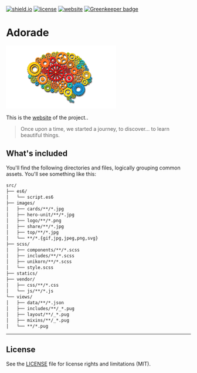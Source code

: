 [![shield.io](https://img.shields.io/badge/shields-io-green.svg?longCache=true&style=flat-square)](https://shields.io)
[![license](https://img.shields.io/github/license/adorade/website.svg?longCache=true&style=flat-square)](https://mit-license.org)
[![website](https://img.shields.io/website-up-down-green-red/https/adorade.github.io/.svg?label=website&longCache=true&style=flat-square)](https://adorade.github.io/)
[![Greenkeeper badge](https://badges.greenkeeper.io/adorade/website.svg?style=flat-square)](https://greenkeeper.io/)

# Adorade

![Adorade Logo](src/images/logo/logo-adorade.png)

This is the [website](https://adorade.github.io/) of the project..

> Once upon a time, we started a journey, to discover... to learn beautiful things.

## What's included

You'll find the following directories and files, logically grouping common assets. You'll see something like this:

```
src/
├── es6/
│   └── script.es6
├── images/
│   ├── cards/**/*.jpg
│   ├── hero-unit/**/*.jpg
│   ├── logo/**/*.png
│   ├── share/**/*.jpg
│   ├── top/**/*.jpg
│   └── **/*.{gif,jpg,jpeg,png,svg}
├── scss/
│   ├── components/**/*.scss
│   ├── includes/**/*.scss
│   ├── unikorn/**/*.scss
│   └── style.scss
├── statics/
├── vendor/
│   ├── css/**/*.css
│   └── js/**/*.js
└── views/
│   ├── data/**/*.json
│   ├── includes/**/_*.pug
│   ├── layout/**/_*.pug
│   ├── mixins/**/_*.pug
│   └── **/*.pug
```

---

## License

See the [LICENSE](LICENSE) file for license rights and limitations (MIT).
